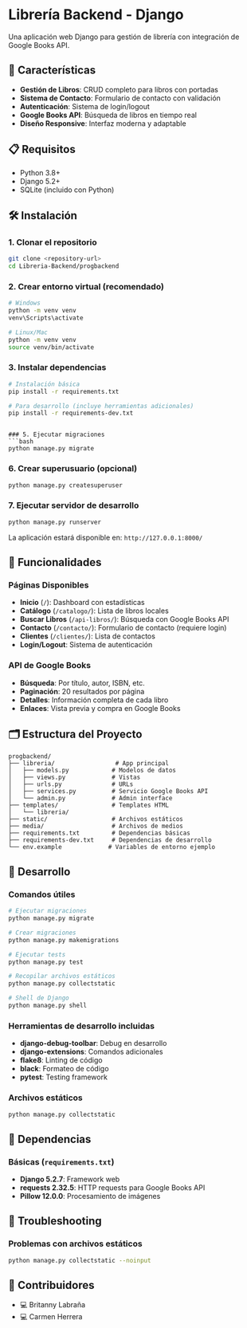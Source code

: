 # Librería Backend - Django

Una aplicación web Django para gestión de librería con integración de Google Books API.

## 🚀 Características

- **Gestión de Libros**: CRUD completo para libros con portadas
- **Sistema de Contacto**: Formulario de contacto con validación
- **Autenticación**: Sistema de login/logout
- **Google Books API**: Búsqueda de libros en tiempo real
- **Diseño Responsive**: Interfaz moderna y adaptable

## 📋 Requisitos

- Python 3.8+
- Django 5.2+
- SQLite (incluido con Python)

## 🛠️ Instalación

### 1. Clonar el repositorio
```bash
git clone <repository-url>
cd Libreria-Backend/progbackend
```

### 2. Crear entorno virtual (recomendado)
```bash
# Windows
python -m venv venv
venv\Scripts\activate

# Linux/Mac
python -m venv venv
source venv/bin/activate
```

### 3. Instalar dependencias
```bash
# Instalación básica
pip install -r requirements.txt

# Para desarrollo (incluye herramientas adicionales)
pip install -r requirements-dev.txt
```

```

### 5. Ejecutar migraciones
```bash
python manage.py migrate
```

### 6. Crear superusuario (opcional)
```bash
python manage.py createsuperuser
```

### 7. Ejecutar servidor de desarrollo
```bash
python manage.py runserver
```

La aplicación estará disponible en: `http://127.0.0.1:8000/`

## 🎯 Funcionalidades

### Páginas Disponibles

- **Inicio** (`/`): Dashboard con estadísticas
- **Catálogo** (`/catalogo/`): Lista de libros locales
- **Buscar Libros** (`/api-libros/`): Búsqueda con Google Books API
- **Contacto** (`/contacto/`): Formulario de contacto (requiere login)
- **Clientes** (`/clientes/`): Lista de contactos
- **Login/Logout**: Sistema de autenticación

### API de Google Books

- **Búsqueda**: Por título, autor, ISBN, etc.
- **Paginación**: 20 resultados por página
- **Detalles**: Información completa de cada libro
- **Enlaces**: Vista previa y compra en Google Books

## 🗂️ Estructura del Proyecto

```
progbackend/
├── libreria/                 # App principal
│   ├── models.py            # Modelos de datos
│   ├── views.py             # Vistas
│   ├── urls.py              # URLs
│   ├── services.py          # Servicio Google Books API
│   └── admin.py             # Admin interface
├── templates/               # Templates HTML
│   └── libreria/
├── static/                  # Archivos estáticos
├── media/                   # Archivos de medios
├── requirements.txt         # Dependencias básicas
├── requirements-dev.txt     # Dependencias de desarrollo
└── env.example             # Variables de entorno ejemplo
```

## 🔧 Desarrollo

### Comandos útiles

```bash
# Ejecutar migraciones
python manage.py migrate

# Crear migraciones
python manage.py makemigrations

# Ejecutar tests
python manage.py test

# Recopilar archivos estáticos
python manage.py collectstatic

# Shell de Django
python manage.py shell
```

### Herramientas de desarrollo incluidas

- **django-debug-toolbar**: Debug en desarrollo
- **django-extensions**: Comandos adicionales
- **flake8**: Linting de código
- **black**: Formateo de código
- **pytest**: Testing framework

### Archivos estáticos

```bash
python manage.py collectstatic
```

## 📝 Dependencias

### Básicas (`requirements.txt`)
- **Django 5.2.7**: Framework web
- **requests 2.32.5**: HTTP requests para Google Books API
- **Pillow 12.0.0**: Procesamiento de imágenes

## 🐛 Troubleshooting

### Problemas con archivos estáticos
```bash
python manage.py collectstatic --noinput
```

## 👥 Contribuidores

- 💻 Britanny Labraña
- 💻 Carmen Herrera

